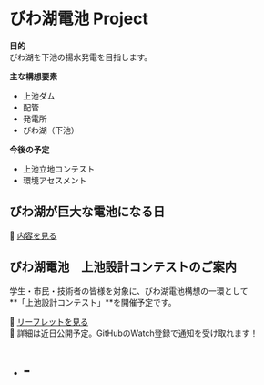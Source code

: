 # びわ湖電池 Project

**目的**  
びわ湖を下池の揚水発電を目指します。

**主な構想要素**  
- 上池ダム
- 配管
- 発電所
- びわ湖（下池）

**今後の予定**  
- 上池立地コンテスト
- 環境アセスメント
  
## びわ湖が巨大な電池になる日

📄 [内容を見る](./琵琶湖が巨大な電池になる日.pdf)  
  
## びわ湖電池　上池設計コンテストのご案内

学生・市民・技術者の皆様を対象に、びわ湖電池構想の一環として  
**「上池設計コンテスト」**を開催予定です。

📄 [リーフレットを見る](./コンテスト試案.pdf)  
📝 詳細は近日公開予定。GitHubのWatch登録で通知を受け取れます！
- # -
